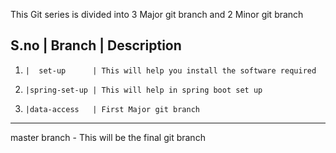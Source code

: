 This Git series is divided into 3 Major git branch and 2 Minor git branch

S.no   |   Branch     |   Description
------------------------------------------------------------------------
1.     |  set-up      | This will help you install the software required
2.     |spring-set-up | This will help in spring boot set up
3.     |data-access   | First Major git branch 
------------------------------------------------------------------------
master branch - This will be the final git branch



